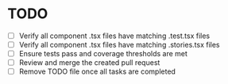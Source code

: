 # TODO

- [ ] Verify all component .tsx files have matching .test.tsx files
- [ ] Verify all component .tsx files have matching .stories.tsx files
- [ ] Ensure tests pass and coverage thresholds are met
- [ ] Review and merge the created pull request
- [ ] Remove TODO file once all tasks are completed

